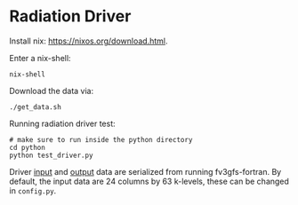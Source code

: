 # Radiation Driver

Install nix: https://nixos.org/download.html.

Enter a nix-shell:

    nix-shell

Download the data via:
```
./get_data.sh
```

Running radiation driver test:
```
# make sure to run inside the python directory
cd python
python test_driver.py
```

Driver [input](https://github.com/ai2cm/fv3gfs-fortran/blob/5bec365a6de0f5255e11aaf9dd599f901bba9b92/FV3/gfsphysics/GFS_layer/GFS_radiation_driver.F90#L1277) and [output](https://github.com/ai2cm/fv3gfs-fortran/blob/5bec365a6de0f5255e11aaf9dd599f901bba9b92/FV3/gfsphysics/GFS_layer/GFS_radiation_driver.F90#L2355) data are serialized from running fv3gfs-fortran. By default, the input data are 24 columns by 63 k-levels, these can be changed in `config.py`.